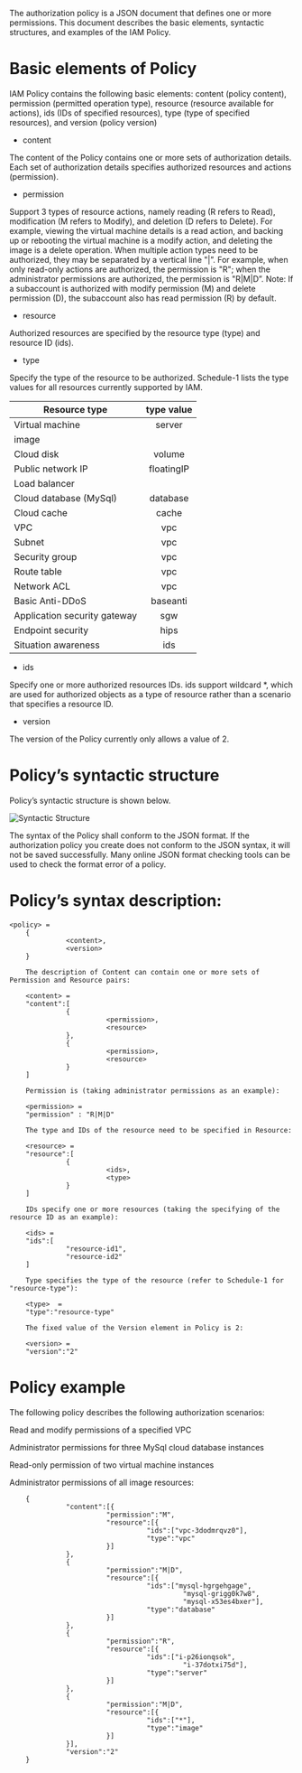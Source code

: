 The authorization policy is a JSON document that defines one or more permissions. This document describes the basic elements, syntactic structures, and examples of the IAM Policy.

# Basic elements of Policy
IAM Policy contains the following basic elements: content (policy content), permission (permitted operation type), resource (resource available for actions), ids (IDs of specified resources), type (type of specified resources), and version (policy version)

 - content

The content of the Policy contains one or more sets of authorization details. Each set of authorization details specifies authorized resources and actions (permission).

 - permission

Support 3 types of resource actions, namely reading (R refers to Read), modification (M refers to Modify), and deletion (D refers to Delete). For example, viewing the virtual machine details is a read action, and backing up or rebooting the virtual machine is a modify action, and deleting the image is a delete operation.
When multiple action types need to be authorized, they may be separated by a vertical line "|”. For example, when only read-only actions are authorized, the permission is "R"; when the administrator permissions are authorized, the permission is "R|M|D”.
Note: If a subaccount is authorized with modify permission (M) and delete permission (D), the subaccount also has read permission (R) by default.

 - resource

Authorized resources are specified by the resource type (type) and resource ID (ids).

 - type

Specify the type of the resource to be authorized. Schedule-1 lists the type values for all resources currently supported by IAM.

|Resource type|type value|
|---|:--:|
Virtual machine|server
|image
Cloud disk|volume
Public network IP|floatingIP
Load balancer|
Cloud database (MySql)|database
Cloud cache|cache
VPC|vpc
Subnet|vpc
Security group|vpc
Route table|vpc
Network ACL|vpc
Basic Anti-DDoS|baseanti
Application security gateway|sgw
Endpoint security|hips
Situation awareness|ids

 - ids

Specify one or more authorized resources IDs. ids support wildcard *, which are used for authorized objects as a type of resource rather than a scenario that specifies a resource ID.

 - version

The version of the Policy currently only allows a value of 2.

# Policy’s syntactic structure
Policy’s syntactic structure is shown below.

![Syntactic Structure](https://github.com/jdcloudcom/cn/blob/edit/image/IAM/Strategy%20Management/policy%E8%AF%AD%E6%B3%95%E7%BB%93%E6%9E%84.png)

The syntax of the Policy shall conform to the JSON format. If the authorization policy you create does not conform to the JSON syntax, it will not be saved successfully. Many online JSON format checking tools can be used to check the format error of a policy.

# Policy’s syntax description:

	<policy> =
		{
		          <content>,
		          <version>
		}
		
		The description of Content can contain one or more sets of Permission and Resource pairs:
		
		<content> = 
		"content":[
		          {
		                    <permission>,
		                    <resource>
		          },
		          {
		                    <permission>,
		                    <resource>
		          }
		]
		
		Permission is (taking administrator permissions as an example):
		
		<permission> = 
		"permission" : "R|M|D"
		
		The type and IDs of the resource need to be specified in Resource:
		
		<resource> =
		"resource":[
		          {
		                    <ids>,
		                    <type>
		          }
		]
		
		IDs specify one or more resources (taking the specifying of the resource ID as an example):
		
		<ids> = 
		"ids":[
		          "resource-id1",
		          "resource-id2"
		]
		
		Type specifies the type of the resource (refer to Schedule-1 for "resource-type"):
		
		<type>  = 
		"type":"resource-type"
		
		The fixed value of the Version element in Policy is 2:
		
		<version> = 
		"version":"2"


# Policy example
The following policy describes the following authorization scenarios:

Read and modify permissions of a specified VPC

Administrator permissions for three MySql cloud database instances

Read-only permission of two virtual machine instances

Administrator permissions of all image resources:

		{
		          "content":[{
		                    "permission":"M",
		                    "resource":[{
		                              "ids":["vpc-3dodmrqvz0"],
		                              "type":"vpc"
		                    }]
		          },
		          {
		                    "permission":"M|D",
		                    "resource":[{
		                              "ids":["mysql-hgrgehgage",
		                                       "mysql-grigg0k7w8",
		                                       "mysql-x53es4bxer"],
		                              "type":"database"
		                    }]
		          }, 
		          {
		                    "permission":"R",
		                    "resource":[{
		                              "ids":["i-p26ionqsok",
		                                       "i-37dotxi75d"],
		                              "type":"server"
		                    }]
		          },
		          {
		                    "permission":"M|D",
		                    "resource":[{
		                              "ids":["*"],
		                              "type":"image"
		                    }]
		          }],
		          "version":"2"
		}
